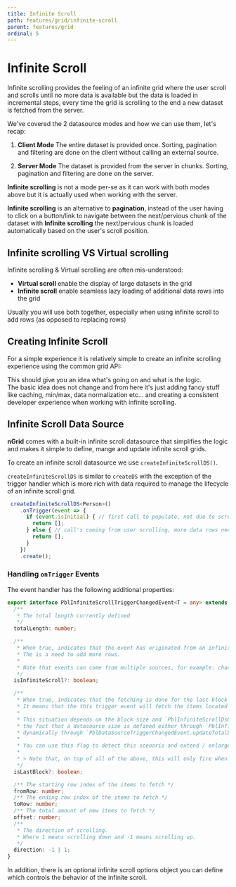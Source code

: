 ```yaml
---
title: Infinite Scroll
path: features/grid/infinite-scroll
parent: features/grid
ordinal: 5
---
```

# Infinite Scroll

Infinite scrolling provides the feeling of an infinite grid where the user scroll and scrolls until no more data is available but the
data is loaded in incremental steps, every time the grid is scrolling to the end a new dataset is fetched from the server.

We've covered the 2 datasource modes and how we can use them, let's recap:

1. **Client Mode** 
The entire dataset is provided once. Sorting, pagination and filtering are done on the client without calling an external source.

2. **Server Mode**
The dataset is provided from the server in chunks. Sorting, pagination and filtering are done on the server.

**Infinite scrolling** is not a mode per-se as it can work with both modes above but it is actually used when working with the server.  

**Infinite scrolling** is an alternative to **pagination**, instead of the user having to click on a button/link to navigate between the next/pervious chunk of the dataset
with **Infinite scrolling** the next/pervious chunk is loaded automatically based on the user's scroll position.

## Infinite scrolling VS Virtual scrolling

Infinite scrolling & Virtual scrolling are often mis-understood:

- **Virtual scroll** enable the display of large datasets in the grid
- **Infinite scroll** enable seamless lazy loading of additional data rows into the grid  

Usually you will use both together, especially when using infinite scroll to add rows (as opposed to replacing rows)

## Creating Infinite Scroll

For a simple experience it is relatively simple to create an infinite scrolling experience using the common grid API:

<div pbl-example-view="pbl-infinite-scroll-example"></div>

This should give you an idea what's going on and what is the logic.  
The basic idea does not change and from here it's just adding fancy stuff like caching, min/max, data normalization etc...
and creating a consistent developer experience when working with infinite scrolling.

## Infinite Scroll Data Source

**nGrid** comes with a built-in infinite scroll datasource that simplifies the logic and makes it simple
to define, mange and update infinite scroll grids.

To create an infinite scroll datasource we use `createInfiniteScrollDS()`.

`createInfiniteScrollDS` is similar to `createDS` with the exception of the trigger handler which is more rich
with data required to manage the lifecycle of an infinite scroll grid.

```typescript
 createInfiniteScrollDS<Person>()
    .onTrigger(event => {
      if (event.isInitial) { // first call to populate, not due to scrolling...
        return [];
      } else { // call's coming from user scrolling, more data rows needed
        return [];
      }
    })
    .create();
```

<div pbl-example-view="pbl-infinite-scroll-data-source-example"></div>

<div pbl-example-view="pbl-index-based-paging-example"></div>

### Handling `onTrigger` Events

The event handler has the following additional properties:

```typescript
export interface PblInfiniteScrollTriggerChangedEvent<T = any> extends PblDataSourceTriggerChangedEvent<T> {
  /**
   * The total length currently defined
   */
  totalLength: number;

  /**
   * When true, indicates that the event has originated from an infinite scrolling logic.
   * The is a need to add more rows.
   *
   * Note that events can come from multiple sources, for example: changing a datasource or calling `DataSource.refresh()`
   */
  isInfiniteScroll?: boolean;

  /**
   * When true, indicates that the fetching is done for the last block / page in the datasource.
   * It means that the this trigger event will fetch the items located at the end of the data source.
   *
   * This situation depends on the block size and `PblInfiniteScrollDsOptions.minBlockSize` definition and
   * the fact that a datasource size is defined either through `PblInfiniteScrollDsOptions.initialDataSourceSize` or
   * dynamically through `PblDataSourceTriggerChangedEvent.updateTotalLength()`.
   *
   * You can use this flag to detect this scenario and extend / enlarge the datasource total size if needed.
   *
   * > Note that, on top of all of the above, this will only fire when `direction` is 1.
   */
  isLastBlock?: boolean;

  /** The starting row index of the items to fetch */
  fromRow: number;
  /** The ending row index of the items to fetch */
  toRow: number;
  /** The total amount of new items to fetch */
  offset: number;
  /**
   * The direction of scrolling.
   * Where 1 means scrolling down and -1 means scrolling up.
   */
  direction: -1 | 1;
}
```

In addition, there is an optional infinite scroll options object you can define which controls the behavior of the infinite scroll.

